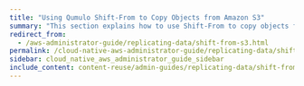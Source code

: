 ```yaml
---
title: "Using Qumulo Shift-From to Copy Objects from Amazon S3"
summary: "This section explains how to use Shift-From to copy objects from a folder in an Amazon Simple Storage Service (Amazon S3) bucket (cloud object store) to a directory in a Qumulo cluster and how to manage Shift relationships."
redirect_from:
  - /aws-administrator-guide/replicating-data/shift-from-s3.html
permalink: /cloud-native-aws-administrator-guide/replicating-data/shift-from-s3.html
sidebar: cloud_native_aws_administrator_guide_sidebar
include_content: content-reuse/admin-guides/replicating-data/shift-from-s3.md
---
```


